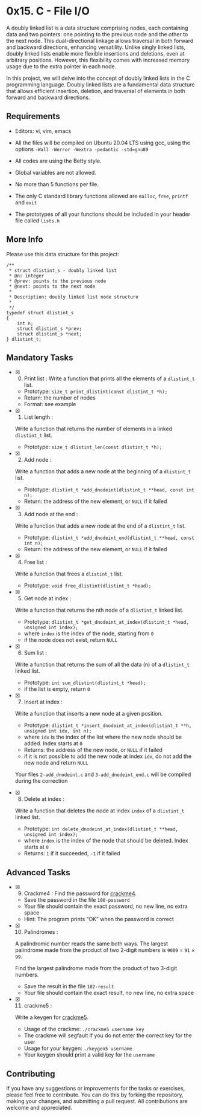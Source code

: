 
# 0x15. C - File I/O


A doubly linked list is a data structure comprising nodes, each containing data and two pointers: one pointing to the previous node and the other to the next node. This dual-directional linkage allows traversal in both forward and backward directions, enhancing versatility. Unlike singly linked lists, doubly linked lists enable more flexible insertions and deletions, even at arbitrary positions. However, this flexibility comes with increased memory usage due to the extra pointer in each node.

In this project, we will delve into the concept of doubly linked lists in the C programming language. Doubly linked lists are a fundamental data structure that allows efficient insertion, deletion, and traversal of elements in both forward and backward directions.

## Requirements

-   Editors: vi, vim, emacs
    
-   All the files will be compiled on Ubuntu 20.04 LTS using gcc, using the options  `-Wall -Werror -Wextra -pedantic -std=gnu89`
    
-   All codes are using the Betty style.
    
-   Global variables are not allowed.
    
-   No more than 5 functions per file.

-  The only C standard library functions allowed are  `malloc`,  `free`,  `printf`  and  `exit`

- The prototypes of all your functions should be included in your header file called  `lists.h`

## More Info

Please use this data structure for this project:

```
/**
 * struct dlistint_s - doubly linked list
 * @n: integer
 * @prev: points to the previous node
 * @next: points to the next node
 *
 * Description: doubly linked list node structure
 * 
 */
typedef struct dlistint_s
{
    int n;
    struct dlistint_s *prev;
    struct dlistint_s *next;
} dlistint_t;
```

## Mandatory Tasks

- [x] 0. Print list :
	Write a function that prints all the elements of a  `dlistint_t`  list.

	-   Prototype:  `size_t print_dlistint(const dlistint_t *h);`
	-   Return: the number of nodes
	-   Format: see example
	  
- [x] 1. List length : 

	Write a function that returns the number of elements in a linked  `dlistint_t`  list.

	-   Prototype:  `size_t dlistint_len(const dlistint_t *h);`

- [x] 2. Add node : 
	
	Write a function that adds a new node at the beginning of a  `dlistint_t`  list.

	-   Prototype:  `dlistint_t *add_dnodeint(dlistint_t **head, const int n);`
	-   Return: the address of the new element, or  `NULL`  if it failed
	
- [x] 3. Add node at the end : 

	Write a function that adds a new node at the end of a  `dlistint_t`  list.

	-   Prototype:  `dlistint_t *add_dnodeint_end(dlistint_t **head, const int n);`
	-   Return: the address of the new element, or  `NULL`  if it failed

- [x] 4. Free list :

	Write a function that frees a  `dlistint_t`  list.

	-   Prototype:  `void free_dlistint(dlistint_t *head);`

- [x] 5. Get node at index :

	Write a function that returns the nth node of a  `dlistint_t`  linked list.

	-   Prototype:  `dlistint_t *get_dnodeint_at_index(dlistint_t *head, unsigned int index);`
	-   where  `index`  is the index of the node, starting from  `0`
	-   if the node does not exist, return  `NULL`

- [x] 6. Sum list :

	Write a function that returns the sum of all the data (n) of a  `dlistint_t`  linked list.

	-   Prototype:  `int sum_dlistint(dlistint_t *head);`
	-   if the list is empty, return  `0`

- [x] 7. Insert at index :

	Write a function that inserts a new node at a given position.

	-   Prototype:  `dlistint_t *insert_dnodeint_at_index(dlistint_t **h, unsigned int idx, int n);`
	-   where  `idx`  is the index of the list where the new node should be added. Index starts at  `0`
	-   Returns: the address of the new node, or  `NULL`  if it failed
	-   if it is not possible to add the new node at index  `idx`, do not add the new node and return  `NULL`

	Your files  `2-add_dnodeint.c`  and  `3-add_dnodeint_end.c`  will be compiled during the correction

- [x] 8. Delete at index :

	Write a function that deletes the node at index  `index`  of a  `dlistint_t`  linked list.

	-   Prototype:  `int delete_dnodeint_at_index(dlistint_t **head, unsigned int index);`
	-   where  `index`  is the index of the node that should be deleted. Index starts at  `0`
	-   Returns:  `1`  if it succeeded,  `-1`  if it failed

## Advanced Tasks

- [x] 9. Crackme4 :
	Find the password for  [crackme4](https://github.com/alx-tools/0x17.c "crackme4").

	-   Save the password in the file  `100-password`
	-   Your file should contain the exact password, no new line, no extra space
	-   Hint: The program prints “OK” when the password is correct

- [x] 10. Palindromes :

	A palindromic number reads the same both ways. The largest palindrome made from the product of two 2-digit numbers is  `9009`  =  `91`  ×  `99`.

	Find the largest palindrome made from the product of two 3-digit numbers.

	-   Save the result in the file  `102-result`
	-   Your file should contain the exact result, no new line, no extra space

- [x] 11. crackme5 :

	Write a keygen for  [crackme5](https://github.com/alx-tools/0x17.c "crackme5").

	-   Usage of the crackme:  `./crackme5 username key`
	-   The crackme will segfault if you do not enter the correct key for the user
	-   Usage for your keygen:  `./keygen5 username`
	-   Your keygen should print a valid key for the  `username`


## Contributing

If you have any suggestions or improvements for the tasks or exercises, please feel free to contribute. You can do this by forking the repository, making your changes, and submitting a pull request. All contributions are welcome and appreciated.